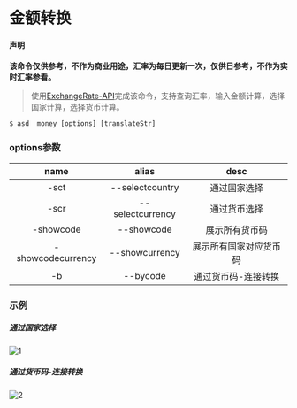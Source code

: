 # 金额转换

#### 声明

__该命令仅供参考，不作为商业用途，汇率为每日更新一次，仅供日参考，不作为实时汇率参看。__

> 使用[ExchangeRate-API](https://www.exchangerate-api.com/docs/overview)完成该命令，支持查询汇率，输入金额计算，选择国家计算，选择货币计算。

```shell
$ asd  money [options] [translateStr]
```

### options参数

| name |       alias     |          desc       |
| :--: | :-------------: | :---------------------: |
|  -sct  |    --selectcountry    |      通过国家选择  |
|  -scr  |    --selectcurrency    |   通过货币选择 |
|  -showcode  |    --showcode    |    展示所有货币码  |
|  -showcodecurrency  |    --showcurrency    |     展示所有国家对应货币码  |
|  -b  |    --bycode    |     通过货币码-连接转换  |


### 示例

##### 通过国家选择
![1](/asd-command/money1.gif)

##### 通过货币码-连接转换
![2](/asd-command/money2.gif)

